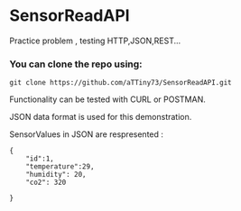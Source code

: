 # SensorReadAPI
Practice problem , testing  HTTP,JSON,REST...

### You can clone the repo using:
```
git clone https://github.com/aTTiny73/SensorReadAPI.git
```
Functionality can be tested with CURL or POSTMAN.

JSON data format is used for this demonstration.

SensorValues in JSON are respresented :
```
{
    "id":1,
    "temperature":29,
    "humidity": 20,
    "co2": 320

}
```
